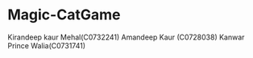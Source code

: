 # Magic-CatGame
Kirandeep kaur Mehal(C0732241)
Amandeep Kaur (C0728038)
Kanwar Prince Walia(C0731741)
